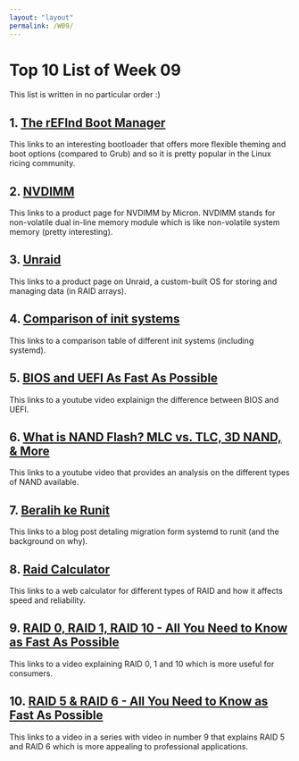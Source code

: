 ```yaml
---
layout: "layout"
permalink: /W09/
---
```


# Top 10 List of Week 09

This list is written in no particular order :)

## 1. [The rEFInd Boot Manager](https://www.rodsbooks.com/refind/)
This links to an interesting bootloader that offers more flexible theming and boot options (compared to Grub) and so it is pretty popular in the Linux ricing community.

## 2. [NVDIMM](https://www.micron.com/products/dram-modules/nvdimm)
This links to a product page for NVDIMM by Micron. NVDIMM stands for non-volatile dual in-line memory module which is like non-volatile system memory (pretty interesting).

## 3. [Unraid](https://unraid.net/)
This links to a product page on Unraid, a custom-built OS for storing and managing data (in RAID arrays).

## 4. [Comparison of init systems](https://wiki.gentoo.org/wiki/Comparison_of_init_systems)
This links to a comparison table of different init systems (including systemd).

## 5. [BIOS and UEFI As Fast As Possible](https://www.youtube.com/watch?v=zIYkol851dU)
This links to a youtube video explainign the difference between BIOS and UEFI.

## 6. [What is NAND Flash? MLC vs. TLC, 3D NAND, & More](https://www.youtube.com/watch?v=w3uwpuNY-Ww)
This links to a youtube video that provides an analysis on the different types of NAND available.

## 7. [Beralih ke Runit](https://init.web.id/beralih-ke-runit/)
This links to a blog post detaling migration form systemd to runit (and the background on why).

## 8. [Raid Calculator](https://www.icc-usa.com/raid-calculator/)
This links to a web calculator for different types of RAID and how it affects speed and reliability.

## 9. [RAID 0, RAID 1, RAID 10 - All You Need to Know as Fast As Possible](https://www.youtube.com/watch?v=eE7Bfw9lFfs)
This links to a video explaining RAID 0, 1 and 10 which is more useful for consumers.

## 10. [RAID 5 & RAID 6 - All You Need to Know as Fast As Possible](https://www.youtube.com/watch?v=1P8ZecG9iOI)
This links to a video in a series with video in number 9 that explains RAID 5 and RAID 6 which is more appealing to professional applications.
